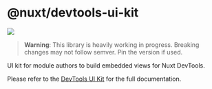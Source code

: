 # @nuxt/devtools-ui-kit

<a href="https://www.npmjs.com/package/@nuxt/devtools-ui-kit-edge"><img src="https://flat.badgen.net/npm/v/@nuxt/devtools-ui-kit-edge"></a>

> **Warning**: This library is heavily working in progress. Breaking changes may not follow semver. Pin the version if used.

UI kit for module authors to build embedded views for Nuxt DevTools.

Please refer to the [DevTools UI Kit](https://devtools.nuxt.com/module/ui-kit) for the full documentation.
